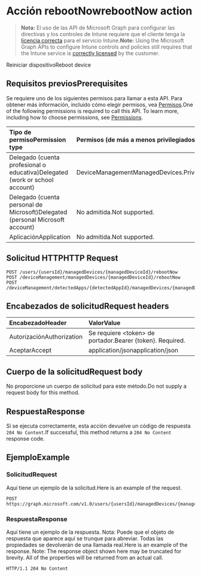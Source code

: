 # <a name="rebootnow-action"></a><span data-ttu-id="2a72e-101">Acción rebootNow</span><span class="sxs-lookup"><span data-stu-id="2a72e-101">rebootNow action</span></span>

> <span data-ttu-id="2a72e-102">**Nota:** El uso de las API de Microsoft Graph para configurar las directivas y los controles de Intune requiere que el cliente tenga la [licencia correcta](https://go.microsoft.com/fwlink/?linkid=839381) para el servicio Intune.</span><span class="sxs-lookup"><span data-stu-id="2a72e-102">**Note:** Using the Microsoft Graph APIs to configure Intune controls and policies still requires that the Intune service is [correctly licensed](https://go.microsoft.com/fwlink/?linkid=839381) by the customer.</span></span>

<span data-ttu-id="2a72e-103">Reiniciar dispositivo</span><span class="sxs-lookup"><span data-stu-id="2a72e-103">Reboot device</span></span>
## <a name="prerequisites"></a><span data-ttu-id="2a72e-104">Requisitos previos</span><span class="sxs-lookup"><span data-stu-id="2a72e-104">Prerequisites</span></span>
<span data-ttu-id="2a72e-p101">Se requiere uno de los siguientes permisos para llamar a esta API. Para obtener más información, incluido cómo elegir permisos, vea [Permisos](../../../concepts/permissions_reference.md).</span><span class="sxs-lookup"><span data-stu-id="2a72e-p101">One of the following permissions is required to call this API. To learn more, including how to choose permissions, see [Permissions](../../../concepts/permissions_reference.md).</span></span>

|<span data-ttu-id="2a72e-107">Tipo de permiso</span><span class="sxs-lookup"><span data-stu-id="2a72e-107">Permission type</span></span>|<span data-ttu-id="2a72e-108">Permisos (de más a menos privilegiados)</span><span class="sxs-lookup"><span data-stu-id="2a72e-108">Permissions (from least to most privileged)</span></span>|
|:---|:---|
|<span data-ttu-id="2a72e-109">Delegado (cuenta profesional o educativa)</span><span class="sxs-lookup"><span data-stu-id="2a72e-109">Delegated (work or school account)</span></span>|<span data-ttu-id="2a72e-110">DeviceManagementManagedDevices.PriviligedOperation.All</span><span class="sxs-lookup"><span data-stu-id="2a72e-110">DeviceManagementManagedDevices.PriviligedOperation.All</span></span>|
|<span data-ttu-id="2a72e-111">Delegado (cuenta personal de Microsoft)</span><span class="sxs-lookup"><span data-stu-id="2a72e-111">Delegated (personal Microsoft account)</span></span>|<span data-ttu-id="2a72e-112">No admitida.</span><span class="sxs-lookup"><span data-stu-id="2a72e-112">Not supported.</span></span>|
|<span data-ttu-id="2a72e-113">Aplicación</span><span class="sxs-lookup"><span data-stu-id="2a72e-113">Application</span></span>|<span data-ttu-id="2a72e-114">No admitida.</span><span class="sxs-lookup"><span data-stu-id="2a72e-114">Not supported.</span></span>|

## <a name="http-request"></a><span data-ttu-id="2a72e-115">Solicitud HTTP</span><span class="sxs-lookup"><span data-stu-id="2a72e-115">HTTP Request</span></span>
<!-- {
  "blockType": "ignored"
}
-->
``` http
POST /users/{usersId}/managedDevices/{managedDeviceId}/rebootNow
POST /deviceManagement/managedDevices/{managedDeviceId}/rebootNow
POST /deviceManagement/detectedApps/{detectedAppId}/managedDevices/{managedDeviceId}/rebootNow
```

## <a name="request-headers"></a><span data-ttu-id="2a72e-116">Encabezados de solicitud</span><span class="sxs-lookup"><span data-stu-id="2a72e-116">Request headers</span></span>
|<span data-ttu-id="2a72e-117">Encabezado</span><span class="sxs-lookup"><span data-stu-id="2a72e-117">Header</span></span>|<span data-ttu-id="2a72e-118">Valor</span><span class="sxs-lookup"><span data-stu-id="2a72e-118">Value</span></span>|
|:---|:---|
|<span data-ttu-id="2a72e-119">Autorización</span><span class="sxs-lookup"><span data-stu-id="2a72e-119">Authorization</span></span>|<span data-ttu-id="2a72e-120">Se requiere &lt;token&gt; de portador.</span><span class="sxs-lookup"><span data-stu-id="2a72e-120">Bearer {token}. Required.</span></span>|
|<span data-ttu-id="2a72e-121">Aceptar</span><span class="sxs-lookup"><span data-stu-id="2a72e-121">Accept</span></span>|<span data-ttu-id="2a72e-122">application/json</span><span class="sxs-lookup"><span data-stu-id="2a72e-122">application/json</span></span>|

## <a name="request-body"></a><span data-ttu-id="2a72e-123">Cuerpo de la solicitud</span><span class="sxs-lookup"><span data-stu-id="2a72e-123">Request body</span></span>
<span data-ttu-id="2a72e-124">No proporcione un cuerpo de solicitud para este método.</span><span class="sxs-lookup"><span data-stu-id="2a72e-124">Do not supply a request body for this method.</span></span>

## <a name="response"></a><span data-ttu-id="2a72e-125">Respuesta</span><span class="sxs-lookup"><span data-stu-id="2a72e-125">Response</span></span>
<span data-ttu-id="2a72e-126">Si se ejecuta correctamente, esta acción devuelve un código de respuesta `204 No Content`.</span><span class="sxs-lookup"><span data-stu-id="2a72e-126">If successful, this method returns a `204 No Content` response code.</span></span>

## <a name="example"></a><span data-ttu-id="2a72e-127">Ejemplo</span><span class="sxs-lookup"><span data-stu-id="2a72e-127">Example</span></span>
### <a name="request"></a><span data-ttu-id="2a72e-128">Solicitud</span><span class="sxs-lookup"><span data-stu-id="2a72e-128">Request</span></span>
<span data-ttu-id="2a72e-129">Aquí tiene un ejemplo de la solicitud.</span><span class="sxs-lookup"><span data-stu-id="2a72e-129">Here is an example of the request.</span></span>
``` http
POST https://graph.microsoft.com/v1.0/users/{usersId}/managedDevices/{managedDeviceId}/rebootNow
```

### <a name="response"></a><span data-ttu-id="2a72e-130">Respuesta</span><span class="sxs-lookup"><span data-stu-id="2a72e-130">Response</span></span>
<span data-ttu-id="2a72e-p102">Aquí tiene un ejemplo de la respuesta. Nota: Puede que el objeto de respuesta que aparece aquí se trunque para abreviar. Todas las propiedades se devolverán de una llamada real.</span><span class="sxs-lookup"><span data-stu-id="2a72e-p102">Here is an example of the response. Note: The response object shown here may be truncated for brevity. All of the properties will be returned from an actual call.</span></span>
``` http
HTTP/1.1 204 No Content
```



